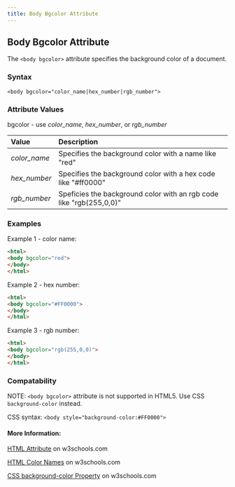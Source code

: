 ```yaml
---
title: Body Bgcolor Attribute
---
```

## Body Bgcolor Attribute

The `<body bgcolor>` attribute specifies the background color of a document. 

### Syntax

`<body bgcolor="color_name|hex_number|rgb_number">`

### Attribute Values

bgcolor - use _color_name_, _hex_number_, or _rgb_number_

| Value | Description |
| :-- | :-- |
| _color_name_ | Specifies the background color with a name like "red" |
| _hex_number_ | Specifies the background color with a hex code like "#ff0000" |
| _rgb_number_ | Speficies the background color with an rgb code like "rgb(255,0,0)" |

### Examples

Example 1 - color name:
```html
<html>
<body bgcolor="red">
</body>
</html>
```

Example 2 - hex number:
```html
<html>
<body bgcolor="#FF0000">
</body>
</html>
```

Example 3 - rgb number:
```html
<html>
<body bgcolor="rgb(255,0,0)">
</body>
</html>
```

### Compatability

NOTE: `<body bgcolor>` attribute is not supported in HTML5. Use CSS `background-color` instead.

CSS syntax: `<body style="background-color:#FF0000">`

#### More Information:

[HTML <body bgcolor> Attribute](https://www.w3schools.com/tags/att_body_bgcolor.asp) on w3schools.com

[HTML Color Names](https://www.w3schools.com/colors/colors_names.asp) on w3schools.com

[CSS background-color Property](https://www.w3schools.com/cssref/pr_background-color.asp) on w3schools.com




